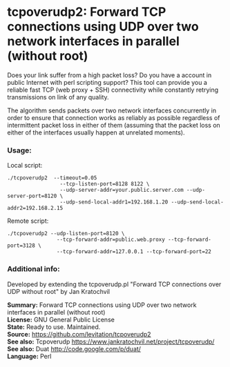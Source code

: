 # tcpoverudp2: Forward TCP connections using UDP over two network interfaces in parallel (without root)

Does your link suffer from a high packet loss? Do you have a account in public Internet with perl scripting support? This tool can provide you a reliable fast TCP (web proxy + SSH) connectivity while constantly retrying transmissions on link of any quality.

The algorithm sends packets over two network interfaces concurrently in order to ensure that connection works as reliably as possible regardless of intermittent packet loss in either of them (assuming that the packet loss on either of the interfaces usually happen at unrelated moments).

### Usage:

Local script:

	./tcpoverudp2  --timeout=0.05 
                     --tcp-listen-port=8128 8122 \
                     --udp-server-addr=your.public.server.com --udp-server-port=8120 \
                     --udp-send-local-addr1=192.168.1.20 --udp-send-local-addr2=192.168.2.15

Remote script:

	./tcpoverudp2 --udp-listen-port=8120 \
                    --tcp-forward-addr=public.web.proxy --tcp-forward-port=3128 \
                    --tcp-forward-addr=127.0.0.1 --tcp-forward-port=22


### Additional info:

Developed by extending the tcpoverudp.pl "Forward TCP connections over UDP without root" by Jan Kratochvil

**Summary:**	    Forward TCP connections using UDP over two network interfaces in parallel (without root)
<br>**License:**	GNU General Public License
<br>**State:**	    Ready to use. Maintained.
<br>**Source:**	    https://github.com/levitation/tcpoverudp2
<br>**See also:**   Tcpoverudp     https://www.jankratochvil.net/project/tcpoverudp/
<br>**See also:**   Duat	       http://code.google.com/p/duat/
<br>**Language:**	Perl
 

